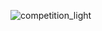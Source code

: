 ![competition_light](https://road-to-kaggle-grandmaster.vercel.app/api/badges/{adekhovich}/competition)

